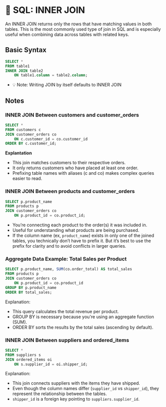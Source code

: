 # 🔗 SQL: INNER JOIN
An INNER JOIN returns only the rows that have matching values in both tables. This is the most commonly used type of join in SQL and is especially useful when combining data across tables with related keys.

## Basic Syntax
```sql
SELECT *
FROM table1
INNER JOIN table2
    ON table1.column = table2.column;
```
- 💡 Note: Writing JOIN by itself defaults to INNER JOIN

## Notes
### INNER JOIN Between customers and customer_orders
```sql
SELECT *
FROM customers c
JOIN customer_orders co
    ON c.customer_id = co.customer_id
ORDER BY c.customer_id;
```
**Explantation**
- This join matches customers to their respective orders.
- It only returns customers who have placed at least one order.
- Prefixing table names with aliases (c and co) makes complex queries easier to read.

### INNER JOIN Between products and customer_orders
```sql
SELECT p.product_name
FROM products p
JOIN customer_orders co
    ON p.product_id = co.product_id;
```
- You’re connecting each product to the order(s) it was included in.
- Useful for understanding what products are being purchased.
- If the column name (ex, `product_name`) exists in only one of the joined tables, you technically don’t have to prefix it. But it’s best to use the prefix for clarity and to avoid conflicts in larger queries.

### Aggregate Data Example: Total Sales per Product
```sql
SELECT p.product_name, SUM(co.order_total) AS total_sales
FROM products p
JOIN customer_orders co
    ON p.product_id = co.product_id
GROUP BY p.product_name
ORDER BY total_sales;
```
Explanation:
- This query calculates the total revenue per product.
- GROUP BY is necessary because you're using an aggregate function (SUM).
- ORDER BY sorts the results by the total sales (ascending by default).

### INNER JOIN Between suppliers and ordered_items
```sql
SELECT *
FROM suppliers s
JOIN ordered_items oi
    ON s.supplier_id = oi.shipper_id;
```
Explanation:
- This join connects suppliers with the items they have shipped.
- Even though the column names differ (`supplier_id` vs `shipper_id`), they represent the relationship between the tables.
- `shipper_id` is a foreign key pointing to `suppliers.supplier_id`.



